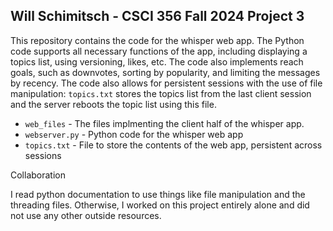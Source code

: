Will Schimitsch - CSCI 356 Fall 2024 Project 3
-----------------------------------------

This repository contains the code for the whisper web app. The Python code supports all necessary
functions of the app, including displaying a topics list, using versioning, likes, etc. The code 
also implements reach goals, such as downvotes, sorting by popularity, and limiting the messages 
by recency. The code also allows for persistent sessions with the use of file manipulation: 
`topics.txt` stores the topics list from the last client session and the server reboots the topic
list using this file. 

* `web_files` - The files implmenting the client half of the whisper app.
* `webserver.py` - Python code for the whisper web app
* `topics.txt` - File to store the contents of the web app, persistent across sessions

Collaboration

I read python documentation to use things like file manipulation and the threading files. Otherwise, I worked on this 
project entirely alone and did not use any other outside resources. 